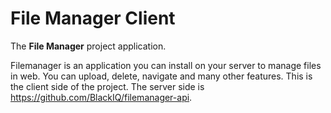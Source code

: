 # File Manager Client

The **File Manager** project application.

Filemanager is an application you can install on your server to manage files in web. You can upload, delete, navigate and many other features. This is the client side of the project. The server side is https://github.com/BlackIQ/filemanager-api.
